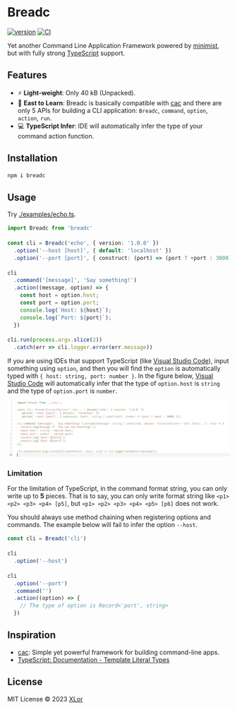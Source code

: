 # Breadc

[![version](https://img.shields.io/npm/v/breadc?color=rgb%2850%2C203%2C86%29&label=Breadc)](https://www.npmjs.com/package/breadc) [![CI](https://github.com/yjl9903/Breadc/actions/workflows/ci.yml/badge.svg)](https://github.com/yjl9903/Breadc/actions/workflows/ci.yml)

Yet another Command Line Application Framework powered by [minimist](https://www.npmjs.com/package/minimist), but with fully strong [TypeScript](https://www.typescriptlang.org/) support.

## Features

+ ⚡️ **Light-weight**: Only 40 kB (Unpacked).
+ 📖 **East to Learn**: Breadc is basically compatible with [cac](https://github.com/cacjs/cac) and there are only 5 APIs for building a CLI application: `Breadc`, `command`, `option`, `action`, `run`.
+ 💻 **TypeScript Infer**: IDE will automatically infer the type of your command action function.

## Installation

```bash
npm i breadc
```

## Usage

Try [./examples/echo.ts](./examples/echo.ts).

```ts
import Breadc from 'breadc'

const cli = Breadc('echo', { version: '1.0.0' })
  .option('--host [host]', { default: 'localhost' })
  .option('--port [port]', { construct: (port) => (port ? +port : 3000) });

cli
  .command('[message]', 'Say something!')
  .action((message, option) => {
    const host = option.host;
    const port = option.port;
    console.log(`Host: ${host}`);
    console.log(`Port: ${port}`);
  })

cli.run(process.argv.slice(2))
  .catch(err => cli.logger.error(err.message))
```

If you are using IDEs that support TypeScript (like [Visual Studio Code](https://code.visualstudio.com/)), input something using `option`, and then you will find the `option` is automatically typed with `{ host: string, port: number }`. In the figure below, [Visual Studio Code](https://code.visualstudio.com/) will automatically infer that the type of `option.host` is `string` and the type of `option.port` is `number`.

![vscode](./images/vscode.png)

### Limitation

For the limitation of TypeScript, in the command format string, you can only write up to **5** pieces. That is to say, you can only write format string like `<p1> <p2> <p3> <p4> [p5]`, but `<p1> <p2> <p3> <p4> <p5> [p6]` does not work.

You should always use method chaining when registering options and commands. The example below will fail to infer the option `--host`.

```ts
const cli = Breadc('cli')

cli
  .option('--host')

cli
  .option('--port')
  .command('')
  .action((option) => {
    // The type of option is Record<'port', string>
  })
```

## Inspiration

+ [cac](https://github.com/cacjs/cac): Simple yet powerful framework for building command-line apps.
+ [TypeScript: Documentation - Template Literal Types](https://www.typescriptlang.org/docs/handbook/2/template-literal-types.html)

## License

MIT License © 2023 [XLor](https://github.com/yjl9903)
